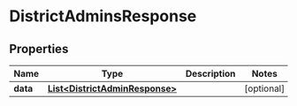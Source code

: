 
# DistrictAdminsResponse

## Properties
Name | Type | Description | Notes
------------ | ------------- | ------------- | -------------
**data** | [**List&lt;DistrictAdminResponse&gt;**](DistrictAdminResponse.md) |  |  [optional]



